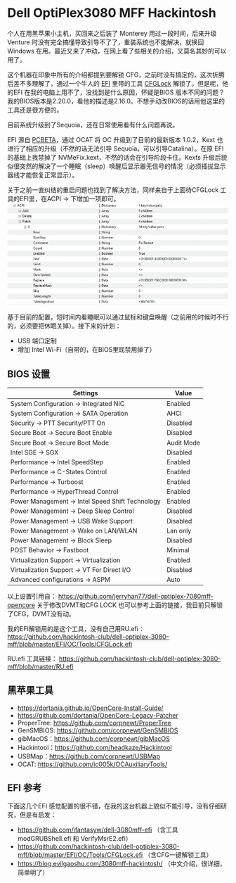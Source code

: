 # Dell OptiPlex3080 MFF Hackintosh
 
个人在用黑苹果小主机，买回来之后装了 Monterey 用过一段时间，后来升级 Venture 时没有完全搞懂导致引导不了了，重装系统也不能解决，就换回 Windows 在用。最近又来了冲动，在网上看了些相关的介绍，又莫名其妙的可以用了。

这个机器在印象中所有的介绍都提到要解锁 CFG，之前时没有搞定的，这次折腾后差不多理解了，通过一个牛人的 [EFI](https://github.com/hackintosh-club/dell-optiplex-3080-mff) 里带的工具 [CFGLock](https://github.com/hackintosh-club/dell-optiplex-3080-mff/blob/master/EFI/OC/Tools/CFGLock.efi) 解锁了。但是呢，他的EFI 在我的电脑上用不了，没找到是什么原因，怀疑是BIOS 版本不同的问题？我的BIOS版本是2.20.0，看他的描述是2.16.0。不想手动改BIOS的话用他这里的工具还是很方便的。

目前系统升级到了Sequoia，还在日常使用看有什么问题再说。

EFI 源自 [PCBETA](https://bbs.pcbeta.com/viewthread-1937259-1-1.html)，通过 OCAT 将 OC 升级到了目前的最新版本 1.0.2，Kext 也进行了相应的升级（不然的话无法引导 Sequoia，可以引导Catalina）。在原 EFI 的基础上我禁掉了 NVMeFix.kext，不然的话会在引导阶段卡住。Kexts 升级后貌似很突然的解决了一个睡眠（sleep）唤醒后显示器无信号的情况（必须插拔显示器线才能恢复正常显示）。

关于之前一直纠结的重启问题也找到了解决方法，同样来自于上面待CFGLock 工具的EFI里，在ACPI -> 下增加一项即可。
![](Dell-hackintosh-fix-restart.png)

基于目前的配置，短时间内看睡眠可以通过鼠标和键盘唤醒（之前用的时候时不行的，必须要把休眠关掉）。接下来的计划：

* USB 端口定制
* 增加 Intel Wi-Fi（自带的，在BIOS里现禁用掉了）


## BIOS 设置

|Settings|Value|
|----|---|
|System Configuration → Integrated NIC | Enabled |
|System Configuration → SATA Operation | AHCI |
|Security → PTT Security/PTT On | Disabled |
|Secure Boot → Secure Boot Enable | Disabled |
|Secure Boot → Secure Boot Mode | Audit Mode |
|Intel SGE → SGX | Disabled |
|Performance → Intel SpeedStep | Enabled |
|Performance → C-States Control | Enabled |
|Performance → Turboost | Enabled |
|Performance → HyperThread Control | Enabled |
|Power Management → Intel Speed Shift Technology | Enabled |
|Power Management → Deep Sleep Control | Disabled |
|Power Management → USB Wake Support | Disabled |
|Power Management → Wake on LAN/WLAN | Lan only |
|Power Management → Block Sleep | Disabled |
|POST Behavior → Fastboot | Minimal |
|Virtualization Support → Virtualization | Enabled |
|Virtualization Support → VT For Direct I/O | Disabled |
|Advanced configurations → ASPM | Auto |

以上设置引用自： https://github.com/jerryhan77/dell-optiplex-7080mff-opencore
关于修改DVMT和CFG LOCK 也可以参考上面的链接，我目前只解锁了CFG，DVMT没有动。

我的EFI解锁用的是这个工具，没有自己用RU.efi：https://github.com/hackintosh-club/dell-optiplex-3080-mff/blob/master/EFI/OC/Tools/CFGLock.efi 

RU.efi 工具链接： https://github.com/hackintosh-club/dell-optiplex-3080-mff/blob/master/RU.efi

## 黑苹果工具
* https://dortania.github.io/OpenCore-Install-Guide/
* https://github.com/dortania/OpenCore-Legacy-Patcher
* ProperTree: https://github.com/corpnewt/ProperTree
* GenSMBIOS: https://github.com/corpnewt/GenSMBIOS
* gibMacOS：https://github.com/corpnewt/gibMacOS
* Hackintool：https://github.com/headkaze/Hackintool
* USBMap：https://github.com/corpnewt/USBMap
* OCAT: https://github.com/ic005k/OCAuxiliaryTools/


## EFI 参考
下面这几个EFI 感觉配置的很不错，在我的这台机器上貌似不能引导，没有仔细研究，但是有启发：

* https://github.com/ifantasyw/dell-3080mff-efi （含工具modGRUBShell.efi 和 VerifyMsrE2.efi）
* https://github.com/hackintosh-club/dell-optiplex-3080-mff/blob/master/EFI/OC/Tools/CFGLock.efi （含CFG一键解锁工具）
* https://blog.evilgaoshu.com/3080mff-hackintosh/ （中文介绍，很详细，简单明了）
